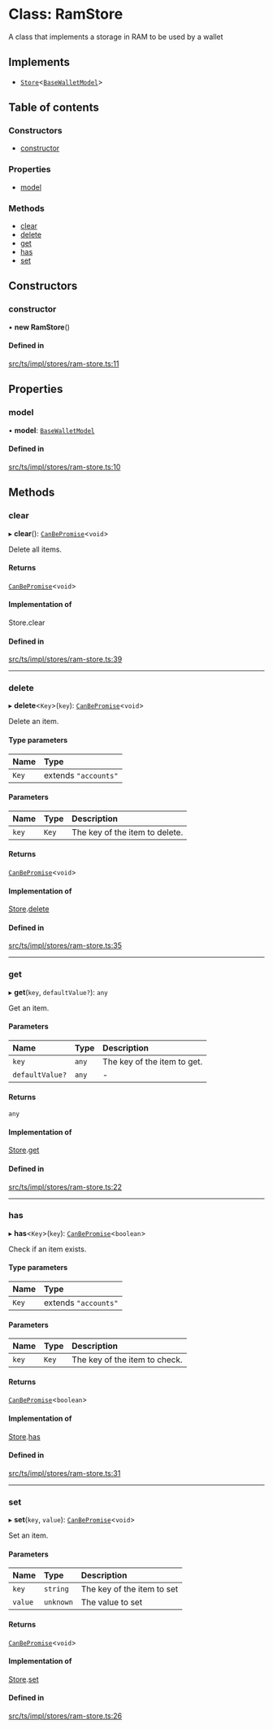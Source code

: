 # Class: RamStore

A class that implements a storage in RAM to be used by a wallet

## Implements

- [`Store`](../interfaces/Store.md)<[`BaseWalletModel`](../interfaces/BaseWalletModel.md)\>

## Table of contents

### Constructors

- [constructor](RamStore.md#constructor)

### Properties

- [model](RamStore.md#model)

### Methods

- [clear](RamStore.md#clear)
- [delete](RamStore.md#delete)
- [get](RamStore.md#get)
- [has](RamStore.md#has)
- [set](RamStore.md#set)

## Constructors

### constructor

• **new RamStore**()

#### Defined in

[src/ts/impl/stores/ram-store.ts:11](https://gitlab.com/i3-market/code/wp3/t3.2/i3m-wallet-monorepo/-/blob/ef85372/packages/base-wallet/src/ts/impl/stores/ram-store.ts#L11)

## Properties

### model

• **model**: [`BaseWalletModel`](../interfaces/BaseWalletModel.md)

#### Defined in

[src/ts/impl/stores/ram-store.ts:10](https://gitlab.com/i3-market/code/wp3/t3.2/i3m-wallet-monorepo/-/blob/ef85372/packages/base-wallet/src/ts/impl/stores/ram-store.ts#L10)

## Methods

### clear

▸ **clear**(): [`CanBePromise`](../API.md#canbepromise)<`void`\>

Delete all items.

#### Returns

[`CanBePromise`](../API.md#canbepromise)<`void`\>

#### Implementation of

Store.clear

#### Defined in

[src/ts/impl/stores/ram-store.ts:39](https://gitlab.com/i3-market/code/wp3/t3.2/i3m-wallet-monorepo/-/blob/ef85372/packages/base-wallet/src/ts/impl/stores/ram-store.ts#L39)

___

### delete

▸ **delete**<`Key`\>(`key`): [`CanBePromise`](../API.md#canbepromise)<`void`\>

Delete an item.

#### Type parameters

| Name | Type |
| :------ | :------ |
| `Key` | extends ``"accounts"`` |

#### Parameters

| Name | Type | Description |
| :------ | :------ | :------ |
| `key` | `Key` | The key of the item to delete. |

#### Returns

[`CanBePromise`](../API.md#canbepromise)<`void`\>

#### Implementation of

[Store](../interfaces/Store.md).[delete](../interfaces/Store.md#delete)

#### Defined in

[src/ts/impl/stores/ram-store.ts:35](https://gitlab.com/i3-market/code/wp3/t3.2/i3m-wallet-monorepo/-/blob/ef85372/packages/base-wallet/src/ts/impl/stores/ram-store.ts#L35)

___

### get

▸ **get**(`key`, `defaultValue?`): `any`

Get an item.

#### Parameters

| Name | Type | Description |
| :------ | :------ | :------ |
| `key` | `any` | The key of the item to get. |
| `defaultValue?` | `any` | - |

#### Returns

`any`

#### Implementation of

[Store](../interfaces/Store.md).[get](../interfaces/Store.md#get)

#### Defined in

[src/ts/impl/stores/ram-store.ts:22](https://gitlab.com/i3-market/code/wp3/t3.2/i3m-wallet-monorepo/-/blob/ef85372/packages/base-wallet/src/ts/impl/stores/ram-store.ts#L22)

___

### has

▸ **has**<`Key`\>(`key`): [`CanBePromise`](../API.md#canbepromise)<`boolean`\>

Check if an item exists.

#### Type parameters

| Name | Type |
| :------ | :------ |
| `Key` | extends ``"accounts"`` |

#### Parameters

| Name | Type | Description |
| :------ | :------ | :------ |
| `key` | `Key` | The key of the item to check. |

#### Returns

[`CanBePromise`](../API.md#canbepromise)<`boolean`\>

#### Implementation of

[Store](../interfaces/Store.md).[has](../interfaces/Store.md#has)

#### Defined in

[src/ts/impl/stores/ram-store.ts:31](https://gitlab.com/i3-market/code/wp3/t3.2/i3m-wallet-monorepo/-/blob/ef85372/packages/base-wallet/src/ts/impl/stores/ram-store.ts#L31)

___

### set

▸ **set**(`key`, `value`): [`CanBePromise`](../API.md#canbepromise)<`void`\>

Set an item.

#### Parameters

| Name | Type | Description |
| :------ | :------ | :------ |
| `key` | `string` | The key of the item to set |
| `value` | `unknown` | The value to set |

#### Returns

[`CanBePromise`](../API.md#canbepromise)<`void`\>

#### Implementation of

[Store](../interfaces/Store.md).[set](../interfaces/Store.md#set)

#### Defined in

[src/ts/impl/stores/ram-store.ts:26](https://gitlab.com/i3-market/code/wp3/t3.2/i3m-wallet-monorepo/-/blob/ef85372/packages/base-wallet/src/ts/impl/stores/ram-store.ts#L26)

